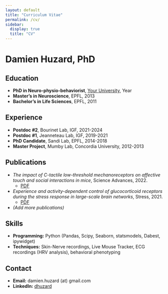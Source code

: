 ```yaml
---
layout: default
title: "Curriculum Vitae"
permalink: /cv/
sidebar:
  display: true
  title: "CV"
---
```


# Damien Huzard, PhD

## Education
- **PhD in Neuro-physio-behaviorist**, [Your University](#), Year
- **Master’s in Neuroscience**, EPFL, 2013
- **Bachelor’s in Life Sciences**, EPFL, 2011

## Experience
- **Postdoc #2**, Bourinet Lab, IGF, 2021-2024
- **Postdoc #1**, Jeanneteau Lab, IGF, 2019-2021
- **PhD Candidate**, Sandi Lab, EPFL, 2014-2018
- **Master Project**, Mumby Lab, Concordia University, 2012-2013

## Publications
- *The impact of C-tactile low-threshold mechanoreceptors on affective touch and social interactions in mice*, Science Advances, 2022.
  - [PDF](images/The_impact_of_C-tactile_low-threshold_mechanoreceptors_on_affective_touch_and_social_interactions_in_mice.pdf)
- *Experience and activity-dependent control of glucocorticoid receptors during the stress response in large-scale brain networks*, Stress, 2021.
  - [PDF](images/Experience_and_activity-dependent_control_of_glucocorticoid_receptors_during_the_stress_response_in_large-scale_brain_networks.pdf)
- *(Add more publications)*

## Skills
- **Programming:** Python (Pandas, Scipy, Seaborn, statsmodels, Dabest, ipywidget)
- **Techniques:** Skin-Nerve recordings, Live Mouse Tracker, ECG recordings (HRV analysis), behavioral phenotyping

## Contact
- **Email:** damien.huzard (at) gmail.com
- **LinkedIn:** [dhuzard](https://www.linkedin.com/in/dhuzard/)
